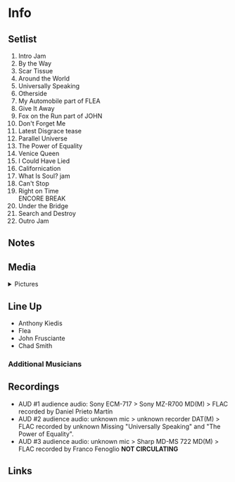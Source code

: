 # Info

## Setlist

1. Intro Jam
2. By the Way
3. Scar Tissue
4. Around the World
5. Universally Speaking
6. Otherside
7. My Automobile part of FLEA
8. Give It Away
9. Fox on the Run part of JOHN
10. Don't Forget Me
11. Latest Disgrace tease
12. Parallel Universe
13. The Power of Equality
14. Venice Queen
15. I Could Have Lied
16. Californication
17. What Is Soul? jam
18. Can't Stop
19. Right on Time
<br> ENCORE BREAK
20. Under the Bridge
21. Search and Destroy
22. Outro Jam

## Notes

## Media 

<details>
  <summary>Pictures</summary>
  <!--<img alt="Setlist" title="Setlist" src="_.jpg" height="200" />
  <img alt="Ticket" title="Ticket" src="_.jpg" height="200" />
  <img alt="Flyer" title="Flyer" src="_.jpg" height="200" />
  <img alt="Clipping" title="Clipping" src="_.jpg" height="200" />-->
</details>

## Line Up

* Anthony Kiedis
* Flea
* John Frusciante
* Chad Smith

### Additional Musicians

## Recordings

* AUD #1 audience audio: Sony ECM-717 > Sony MZ-R700 MD(M) > FLAC recorded by Daniel Prieto Martín  
* AUD #2 audience audio: unknown mic > unknown recorder DAT(M) > FLAC recorded by unknown Missing "Universally Speaking" and "The Power of Equality".
* AUD #3 audience audio: unknown mic > Sharp MD-MS 722 MD(M) > FLAC recorded by Franco Fenoglio **NOT CIRCULATING**

## Links
